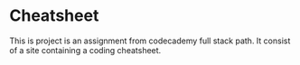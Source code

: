 # Cheatsheet

This is project is an assignment from codecademy full stack path. It consist of a site containing a coding cheatsheet.